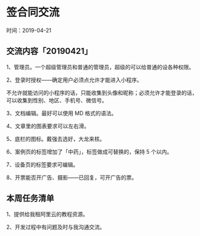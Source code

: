 # 签合同交流

时间：2019-04-21

## 交流内容「20190421」

1、管理员。一个超级管理员和普通的管理员，超级的可以给普通的设各种权限。

2、登录时授权——确定用户必须点允许才能进入小程序。

不允许就能访问的小程序的话，只能收集到头像和昵称；必须允许才能登录的话，可以收集到性别、地区、手机号、微信号。

3、文档编辑。最好可以使用 MD 格式的语法。

4、文章里的图表要求可以左右滑。

5、底栏的图标。戴强去选好，大龙来核。

6、案例页的标签增加了「中药」，标签做成可替换的，保持 5 个以内。

7、设备页的标签要求可编辑。

8、开票能否开广告、摄影——已回复，可开广告的票。

## 本周任务清单

1、提供给我租阿里云的教程资源。

2、开发过程中有问题及时与我沟通交流。




